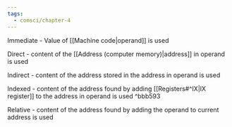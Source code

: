 ```yaml
---
tags:
  - comsci/chapter-4
---
```


Immediate - Value of [[Machine code|operand]] is used

Direct - content of the [[Address (computer memory)|address]] in operand is used

Indirect - content of the address stored in the address in operand is used

Indexed - content of the address found by adding [[Registers#^IX|IX register]] to the address in operand is used ^bbb593

Relative - content of the address found by adding the operand to current address is used